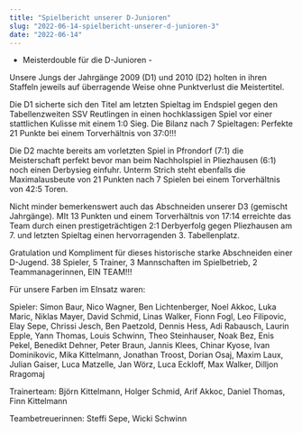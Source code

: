 ```yaml
---
title: "Spielbericht unserer D-Junioren"
slug: "2022-06-14-spielbericht-unserer-d-junioren-3"
date: "2022-06-14"
---
```

- Meisterdouble für die D-Junioren -


Unsere Jungs der Jahrgänge 2009 (D1) und 2010 (D2) holten in ihren Staffeln jeweils auf überragende Weise ohne Punktverlust die Meistertitel.


Die D1 sicherte sich den Titel am letzten Spieltag im Endspiel gegen den Tabellenzweiten SSV Reutlingen in einen hochklassigen Spiel vor einer stattlichen Kulisse mit einem 1:0 Sieg. Die Bilanz nach 7 Spieltagen: Perfekte 21 Punkte bei einem Torverhältnis von 37:0!!!


Die D2 machte bereits am vorletzten Spiel in Pfrondorf (7:1) die Meisterschaft perfekt bevor man beim Nachholspiel in Pliezhausen (6:1) noch einen Derbysieg einfuhr. Unterm Strich steht ebenfalls die Maximalausbeute von 21 Punkten nach 7 Spielen bei einem Torverhältnis von 42:5 Toren.


Nicht minder bemerkenswert auch das Abschneiden unserer D3 (gemischt Jahrgänge). MIt 13 Punkten und einem Torverhältnis von 17:14 erreichte das Team durch einen prestigeträchtigen 2:1 Derbyerfolg gegen Pliezhausen am 7. und letzten Spieltag einen hervorragenden 3. Tabellenplatz.



Gratulation und Kompliment für dieses historische starke Abschneiden einer D-Jugend. 38 Spieler, 5 Trainer, 3 Mannschaften im Spielbetrieb, 2 Teammanagerinnen, EIN TEAM!!!



Für unsere Farben im EInsatz waren:


Spieler: Simon Baur, Nico Wagner, Ben Lichtenberger, Noel Akkoc, Luka Maric, Niklas Mayer, David Schmid, Linas Walker, Fionn Fogl, Leo Filipovic, Elay Sepe, Chrissi Jesch, Ben Paetzold, Dennis Hess, Adi Rabausch, Laurin Epple, Yann Thomas, Louis Schwinn, Theo Steinhauser, Noak Bez, Enis Pekel, Benedikt Dehner, Peter Braun, Jannis Klees, Chinar Kyose, Ivan Dominikovic, Mika Kittelmann, Jonathan Troost, Dorian Osaj, Maxim Laux, Julian Gaiser, Luca Matzelle, Jan Wörz, Luca Eckloff, Max Walker, Dilljon Rragomaj


Trainerteam: Björn Kittelmann, Holger Schmid, Arif Akkoc, Daniel Thomas, Finn Kittelmann


Teambetreuerinnen: Steffi Sepe, Wicki Schwinn
